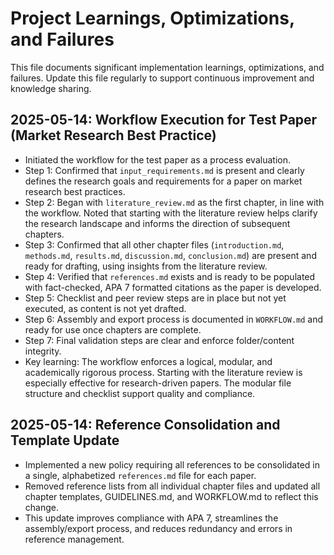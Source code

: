 # Project Learnings, Optimizations, and Failures

This file documents significant implementation learnings, optimizations, and failures. Update this file regularly to support continuous improvement and knowledge sharing.

## 2025-05-14: Workflow Execution for Test Paper (Market Research Best Practice)
- Initiated the workflow for the test paper as a process evaluation.
- Step 1: Confirmed that `input_requirements.md` is present and clearly defines the research goals and requirements for a paper on market research best practices.
- Step 2: Began with `literature_review.md` as the first chapter, in line with the workflow. Noted that starting with the literature review helps clarify the research landscape and informs the direction of subsequent chapters.
- Step 3: Confirmed that all other chapter files (`introduction.md`, `methods.md`, `results.md`, `discussion.md`, `conclusion.md`) are present and ready for drafting, using insights from the literature review.
- Step 4: Verified that `references.md` exists and is ready to be populated with fact-checked, APA 7 formatted citations as the paper is developed.
- Step 5: Checklist and peer review steps are in place but not yet executed, as content is not yet drafted.
- Step 6: Assembly and export process is documented in `WORKFLOW.md` and ready for use once chapters are complete.
- Step 7: Final validation steps are clear and enforce folder/content integrity.
- Key learning: The workflow enforces a logical, modular, and academically rigorous process. Starting with the literature review is especially effective for research-driven papers. The modular file structure and checklist support quality and compliance.

## 2025-05-14: Reference Consolidation and Template Update
- Implemented a new policy requiring all references to be consolidated in a single, alphabetized `references.md` file for each paper.
- Removed reference lists from all individual chapter files and updated all chapter templates, GUIDELINES.md, and WORKFLOW.md to reflect this change.
- This update improves compliance with APA 7, streamlines the assembly/export process, and reduces redundancy and errors in reference management.
